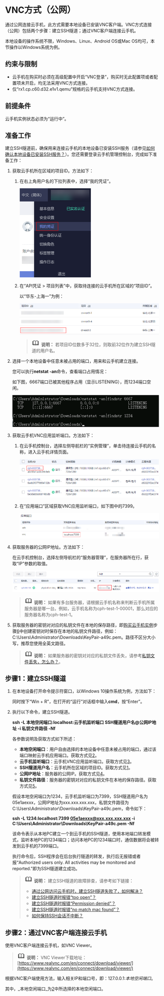 # VNC方式（公网）<a name="cph_ug_0013"></a>

通过公网连接云手机，此方式需要本地设备已安装VNC客户端。VNC方式连接（公网）包括两个步骤：建立SSH隧道；通过VNC客户端连接云手机。

本地设备的操作系统不限，Windows、Linux、Android OS或Mac OS均可，本节操作以Windows系统为例。

## 约束与限制<a name="section6810102085714"></a>

-   云手机在购买时必须在高级配置中开启“VNC登录”，购买时无此配置项或者配置项未开启，均无法采用VNC方式连接。
-   仅“rx1.cp.c60.d32.e1v1.qemu”规格的云手机支持VNC方式连接。

## 前提条件<a name="section5282112412438"></a>

云手机实例状态必须为“运行中”。

## 准备工作<a name="section143193824916"></a>

建立SSH隧道前，确保用来连接云手机的本地设备已安装SSH服务（请参见[如何确认本地设备已安装SSH服务？](https://support.huaweicloud.com/cph_faq/cph_faq_0020.html)）。您还需要登录云手机管理控制台，完成如下准备工作：

1.  <a name="li292753322516"></a>获取云手机所在区域的项目ID。方法如下：
    1.  在右上角用户名的下拉列表中，选择“我的凭证”。

        ![](figures/10.png)

    2.  在“API凭证 \> 项目列表”中，获取待连接的云手机所在区域的“项目ID”。

        以“华东-上海一”为例：

        ![](figures/11.png)

        >![](public_sys-resources/icon-note.gif) **说明：** 
        >若项目ID位数多于32位，则取前32位作为建立SSH隧道的用户名。


2.  <a name="li918704218111"></a>选择一个本地设备中任意未被占用的端口，用来和云手机建立连接。

    您可以执行**netstat -an**命令，查看端口占用情况：

    如下图，6667端口已被其他程序占用（显示LISTENING），而1234端口空闲。

    ![](figures/zh-cn_image_0223938289.png)

3.  <a name="li827525992514"></a>获取云手机VNC应用监听端口。方法如下：
    1.  在云手机控制台，选择左侧导航栏的“实例管理”，单击待连接云手机的名称，进入云手机详情页面。

        ![](figures/截图3.png)

    2.  在“应用端口”区域获取VNC应用监听端口，如下图中的7399。

        ![](figures/截图4.png)

4.  <a name="li12571818103710"></a>获取服务器的公网IP地址。方法如下：

    在云手机控制台，选择左侧导航栏的“服务器管理”，在服务器所在行，获取“IP”参数的取值。

    ![](figures/4-4-2-2.png)

    >![](public_sys-resources/icon-note.gif) **说明：** 
    >如果有多台服务器，请根据云手机名称来判断云手机所属服务器是哪一台。例如，云手机名称为cph-test-1-00001，那么对应的服务器名称为cph-test-1。

5.  <a name="li5745145662516"></a>获取服务器的密钥对对应的私钥文件在本地的保存路径，即[购买云手机实例](购买云手机实例.md)步骤[6](购买云手机实例.md#li1875842514113)中创建密钥对时保存在本地的私钥文件路径，例如：C:\\Users\\Administrator\\Downloads\\KeyPair-a49c.pem。路径不区分大小写，推荐您使用全英文路径。

    >![](public_sys-resources/icon-note.gif) **说明：** 
    >如果服务器的密钥对对应的私钥文件丢失，请参考[私钥文件丢失，怎么办？](https://support.huaweicloud.com/cph_faq/cph_faq_0010.html)。


## 步骤1：建立SSH隧道<a name="section9258213142515"></a>

1.  在本地设备打开命令提示符窗口，以Windows 10操作系统为例，方法如下：

    同时按下“Win + R”，在打开的“运行”对话框中输入**cmd**，按“Enter”。

2.  <a name="cph_ug_0010_li213212132583"></a>执行以下命令，建立SSH隧道。

    **ssh -L 本地空闲端口:localhost:云手机监听端口 SSH隧道用户名@公网IP地址 -i 私钥文件路径 -Nf**

    各参数说明及获取方式如下所述：

    -   **本地空闲端口**：用户自由选择的本地设备中任意未被占用的端口，通过该端口映射云手机应用端口。获取方式见[2](#li918704218111)。
    -   **云手机监听端口**：云手机VNC应用监听端口。获取方式见[3](#li827525992514)。
    -   **SSH隧道用户名**：云手机所在区域的项目ID。获取方式见[1](#li292753322516)。
    -   **公网IP地址**：服务器的公网IP。获取方式见[4](#li12571818103710)。
    -   **私钥文件路径**：服务器的密钥对对应的私钥文件在本地的保存路径。获取方式见[5](#li5745145662516)。

    假设本地空闲端口为1234，云手机监听端口为7399，SSH隧道用户名为05e1aexxx，公网IP地址为xxx.xxx.xxx.xxx，私钥文件路径为C:\\Users\\Administrator\\Downloads\\KeyPair-a49c.pem，命令如下：

    **ssh -L 1234:localhost:7399 05e1aexxx@xxx.xxx.xxx.xxx -i C:\\Users\\Administrator\\Downloads\\KeyPair-a49c.pem -Nf**

    该命令表示从本地PC建立一个到云手机的SSH隧道，使用本地端口转发模式，监听本地PC的1234端口；访问本地PC的1234端口时，通信数据将会被转发到云手机的7399端口。

    执行命令后，SSH程序会在后台执行隧道的转发，执行后无报错或者报“Authorized users only. All activities may be monitored and reported.”即为SSH隧道建立成功。

    >![](public_sys-resources/icon-note.gif) **说明：** 
    >建立SSH隧道的故障排查，请参考如下链接：
    >-   [通过公网访问云手机时，建立SSH隧道失败了，如何解决？](https://support.huaweicloud.com/cph_faq/cph_faq_0005.html)
    >-   [建立SSH隧道时报错“too open”？](https://support.huaweicloud.com/cph_faq/cph_faq_0008.html)
    >-   [建立SSH隧道时报错“Permission denied”？](https://support.huaweicloud.com/cph_faq/cph_faq_0016.html)
    >-   [建立SSH隧道时报错“no match mac found”？](https://support.huaweicloud.com/cph_faq/cph_faq_0017.html)
    >-   [如何保持SSH会话不中断？](https://support.huaweicloud.com/cph_faq/cph_faq_0011.html)


## 步骤2：通过VNC客户端连接云手机<a name="section1421291816220"></a>

使用VNC客户端连接云手机，如VNC Viewer。

>![](public_sys-resources/icon-note.gif) **说明：** 
>VNC Viewer下载地址：[https://www.realvnc.com/en/connect/download/viewer/](https://www.realvnc.com/en/connect/download/viewer/)

根据VNC客户端使用方法，输入相关IP和端口号，即：127.0.0.1:_本地空闲端口_。

其中，_本地空闲端口_为[2](#cph_ug_0010_li213212132583)中所选择的本地空闲端口。

